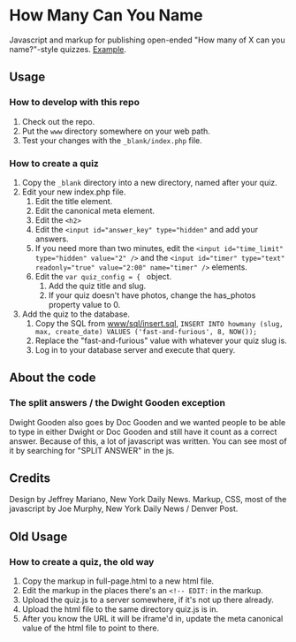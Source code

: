 # How Many Can You Name
Javascript and markup for publishing open-ended "How many of X can you name?"-style quizzes. [Example](http://www.nydailynews.com/entertainment/movies/planets-original-star-wars-trilogy-article-1.3136516).

## Usage

### How to develop with this repo

1. Check out the repo.
2. Put the `www` directory somewhere on your web path.
3. Test your changes with the `_blank/index.php` file.

### How to create a quiz

1. Copy the `_blank` directory into a new directory, named after your quiz.
1. Edit your new index.php file.
    1. Edit the title element.
    2. Edit the canonical meta element.
    3. Edit the `<h2>`
    4. Edit the `<input id="answer_key" type="hidden"` and add your answers.
    5. If you need more than two minutes, edit the `<input id="time_limit" type="hidden" value="2" />` and the `<input id="timer" type="text" readonly="true" value="2:00" name="timer" />` elements.
    6. Edit the `var quiz_config = { ` object.
        1. Add the quiz title and slug.
        2. If your quiz doesn't have photos, change the has_photos property value to 0.
1. Add the quiz to the database.
    1. Copy the SQL from [www/sql/insert.sql](/nydailynews/how-many-can-you-name/blob/master/www/sql/insert.sql), `INSERT INTO howmany (slug, max, create_date) VALUES ('fast-and-furious', 8, NOW());`
    2. Replace the "fast-and-furious" value with whatever your quiz slug is.
    3. Log in to your database server and execute that query.
    

####

## About the code

### The split answers / the Dwight Gooden exception

Dwight Gooden also goes by Doc Gooden and we wanted people to be able to type in either Dwight or Doc Gooden and still have it count as a correct answer. Because of this, a lot of javascript was written. You can see most of it by searching for "SPLIT ANSWER" in the js.

## Credits

Design by Jeffrey Mariano, New York Daily News. Markup, CSS, most of the javascript by Joe Murphy, New York Daily News / Denver Post.

## Old Usage

### How to create a quiz, the old way

1. Copy the markup in full-page.html to a new html file.
2. Edit the markup in the places there's an `<!-- EDIT:` in the markup.
3. Upload the quiz.js to a server somewhere, if it's not up there already.
4. Upload the html file to the same directory quiz.js is in.
5. After you know the URL it will be iframe'd in, update the meta canonical value of the html file to point to there.
